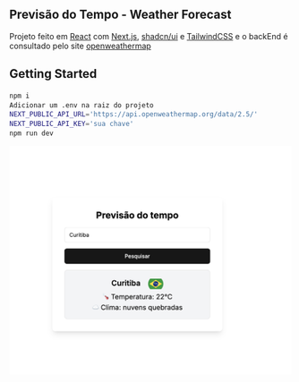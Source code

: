 ## Previsão do Tempo - Weather Forecast
Projeto feito em [React](https://react.dev/) com [Next.js](https://nextjs.org), [shadcn/ui](https://ui.shadcn.com/) e [TailwindCSS](https://tailwindcss.com/) e o backEnd é consultado pelo site [openweathermap](https://openweathermap.org/)

## Getting Started

```bash
npm i
Adicionar um .env na raiz do projeto
NEXT_PUBLIC_API_URL='https://api.openweathermap.org/data/2.5/'
NEXT_PUBLIC_API_KEY='sua chave'
npm run dev
```

<img src="./public/example.png" alt="Imagem de Exemplo">